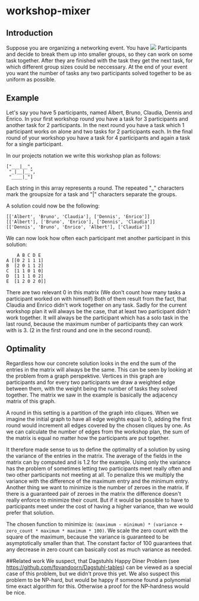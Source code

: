 # workshop-mixer

## Introduction
Suppose you are organizing a networking event. You have <img src="https://render.githubusercontent.com/render/math?math=n"> Participants 
and decide to break them up into smaller groups, so they can work on some task together. After they are finished with the task they get the next task,
for which different group sizes could be neccessary. At the end of your event you want the number of tasks any two participants solved together to be
as uniform as possible.

## Example
Let's say you have 5 participants, named Albert, Bruno, Claudia, Dennis and Enrico. In your first workshop round you have a task for 3 participants
and another task for 2 participants. In the next round you have a task which 1 participant works on alone and two tasks for 2 participants each.
In the final round of your workshop you have a task for 4 participants and again a task for a single participant.

In our projects notation we write this workshop plan as follows:
```
["___|__",
 "_|__|__", 
 "____|_"]
```
Each string in this array represents a round. The repeated "_" characters mark the groupsize for a task and "|" characters separate the groups.

A solution could now be the following:
```
[['Albert', 'Bruno', 'Claudia'], ['Dennis', 'Enrico']]
[['Albert'], ['Bruno', 'Enrico'], ['Dennis', 'Claudia']]
[['Dennis', 'Bruno', 'Enrico', 'Albert'], ['Claudia']]
```
We can now look how often each participant met another participant in this solution:
```
    A B C D E
A [[0 2 1 1 1]
B  [2 0 1 1 2]
C  [1 1 0 1 0]
D  [1 1 1 0 2]
E  [1 2 0 2 0]]
```
There are two relevant 0 in this matrix (We don't count how many tasks a participant worked on with himself)
Both of them result from the fact, that Claudia and Enrico didn't work together on any task.
Sadly for the current workshop plan it will always be the case, that at least two participant didn't work together.
It will always be the participant which has a solo task in the last round, because the maximum number of participants they can work with is 3.
(2 in the first round and one in the second round).

## Optimality
Regardless how our concrete solution looks in the end the sum of the entries in the matrix will always be the same.
This can be seen by looking at the problem from a graph perspektive. Vertices in this graph are participants and for every two participants we draw a weighted
edge between them, with the weight being the number of tasks they solved together. The matrix we saw in the example is basically the adjacency matrix of this graph.

A round in this setting is a partition of the graph into cliques. When we imagine the initial graph to have all edge weights equal to 0, adding the first round
would increment all edges covered by the chosen cliques by one. As we can calculate the number of edges from the workshop plan, the sum of the matrix is equal no
matter how the participants are put together.

It therefore made sense to us to define the optimality of a solution by using the variance of the entries in the matrix.
The average of the fields in the matrix can by computed and is 1.2 for the example. Using only the variance has the problem of sometimes letting two participants
meet really often and two other participants not meeting at all.
To penalize this we multiply the variance with the difference of the maximum entry and the minimum entry.
Another thing we want to minimize is the number of zeroes in the matrix. If there is a guaranteed pair of zeroes in the matrix the difference doesn't really
enforce to minimize their count. But if it would be possible to have to participants meet under the cost of having a higher variance,
than we would prefer that solution.

The chosen function to minimize is:
`(maximum - minimum) * (variance + zero_count * maximum * maximum * 100)`. We scale the zero count with the square of the maximum,
because the variance is guaranteed to be asymptotically smaller than that. The constant factor of 100 guarantees that any decrease in zero count 
can basically cost as much variance as needed.

##Related work
We suspect, that Dagstuhls Happy Diner Problem (see https://github.com/fpvandoorn/Dagstuhl-tables) can be viewed as a special case of this problem,
but we didn't prove this yet. We also suspect this problem to be NP-hard, but would be happy if someone found a polynomial time exact algorithm for this.
Otherwise a proof for the NP-hardness would be nice.
